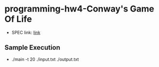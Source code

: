 # programming-hw4-Conway's Game Of Life
- SPEC link: [link](https://docs.google.com/presentation/d/1rCR6nvem14BLKR7c8MTH-CKWZ_Z0RkbYWQK93R4N4Tc/edit?usp=sharing)
## Sample Execution
- ./main -t 20 ./input.txt ./output.txt
